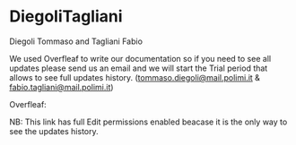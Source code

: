 # DiegoliTagliani

Diegoli Tommaso and Tagliani Fabio

We used Overfleaf to write our documentation so if you need to see all updates please send us an email and we will start the Trial period that allows to see full updates history.
(tommaso.diegoli@mail.polimi.it & fabio.tagliani@mail.polimi.it)

Overfleaf: 

NB: This link has full Edit permissions enabled beacase it is the only way to see the updates history. 


